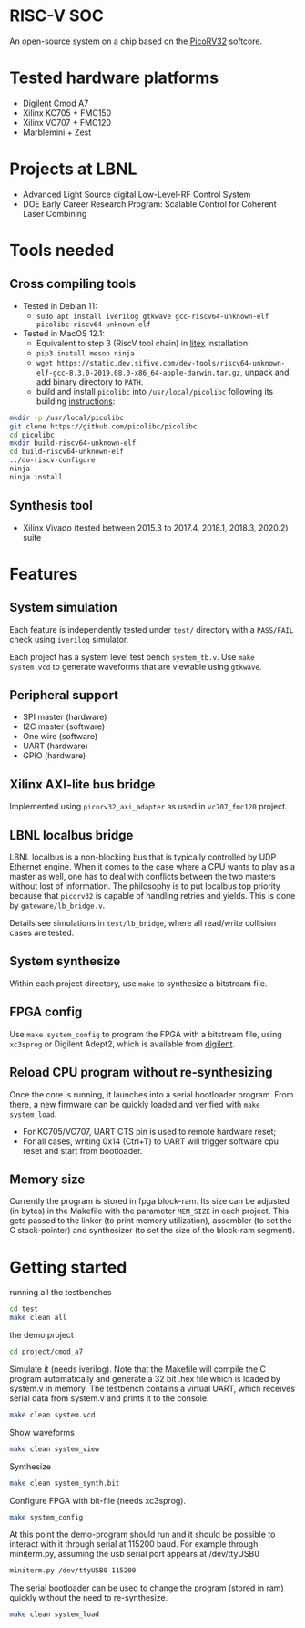 # RISC-V SOC

An open-source system on a chip based on the [PicoRV32](https://github.com/YosysHQ/picorv32) softcore.

# Tested hardware platforms

* Digilent Cmod A7
* Xilinx KC705 + FMC150
* Xilinx VC707 + FMC120
* Marblemini + Zest

# Projects at LBNL

* Advanced Light Source digital Low-Level-RF Control System
* DOE Early Career Research Program: Scalable Control for Coherent Laser Combining

# Tools needed

## Cross compiling tools
* Tested in Debian 11:
   * `sudo apt install iverilog gtkwave gcc-riscv64-unknown-elf picolibc-riscv64-unknown-elf`
* Tested in MacOS 12.1:
   * Equivalent to step 3 (RiscV tool chain) in [litex](https://github.com/enjoy-digital/litex) installation:
   * `pip3 install meson ninja`
   * `wget https://static.dev.sifive.com/dev-tools/riscv64-unknown-elf-gcc-8.3.0-2019.08.0-x86_64-apple-darwin.tar.gz`, unpack and add binary directory to `PATH`.
   * build and install `picolibc` into `/usr/local/picolibc` following its building [instructions](https://github.com/picolibc/picolibc/blob/main/doc/build.md):
```bash
mkdir -p /usr/local/picolibc
git clone https://github.com/picolibc/picolibc
cd picolibc
mkdir build-riscv64-unknown-elf
cd build-riscv64-unknown-elf
../do-riscv-configure
ninja
ninja install
```

## Synthesis tool
* Xilinx Vivado (tested between 2015.3 to 2017.4, 2018.1, 2018.3, 2020.2) suite

# Features

## System simulation

Each feature is independently tested under `test/` directory with a `PASS/FAIL` check using `iverilog` simulator.

Each project has a system level test bench `system_tb.v`. Use `make system.vcd` to generate waveforms that are viewable using `gtkwave`.

## Peripheral support

* SPI master (hardware)
* I2C master (software)
* One wire   (software)
* UART       (hardware)
* GPIO       (hardware)

## Xilinx AXI-lite bus bridge

Implemented using `picorv32_axi_adapter` as used in `vc707_fmc120` project.

## LBNL localbus bridge

LBNL localbus is a non-blocking bus that is typically controlled by UDP
Ethernet engine. When it comes to the case where a CPU wants to play as a
master as well, one has to deal with conflicts between the two masters
without lost of information.  The philosophy is to put localbus top priority
because that `picorv32` is capable of handling retries and yields.  This is
done by `gateware/lb_bridge.v`.

Details see simulations in `test/lb_bridge`, where all read/write
collision cases are tested.

## System synthesize

Within each project directory, use `make` to synthesize a bitstream file.

## FPGA config

Use `make system_config` to program the FPGA with a bitstream file, using `xc3sprog` or
Digilent Adept2, which is available from
[digilent](https://digilent.com/reference/software/adept/start).

## Reload CPU program without re-synthesizing

Once the core is running, it launches into a serial bootloader program. From there, a new firmware can be quickly loaded and verified with `make system_load`.

* For KC705/VC707, UART CTS pin is used to remote hardware reset;
* For all cases, writing 0x14 (Ctrl+T) to UART will trigger software cpu reset and start from
  bootloader.

## Memory size

Currently the program is stored in fpga block-ram.
Its size can be adjusted (in bytes) in the Makefile with the parameter `MEM_SIZE` in each project.
This gets passed to the linker (to print memory utilization), assembler (to set the C stack-pointer) and synthesizer (to set the size of the block-ram segment).

# Getting started

running all the testbenches

```bash
cd test
make clean all
```

the demo project

```bash
cd project/cmod_a7
```

Simulate it (needs iverilog). Note that the Makefile will compile the C program automatically and generate a 32 bit .hex file which is loaded by system.v in memory. The testbench contains a virtual UART, which receives serial data from system.v and prints it to the console.

```bash
make clean system.vcd
```

Show waveforms

```bash
make clean system_view
```

Synthesize

```bash
make clean system_synth.bit
```

Configure FPGA with bit-file (needs xc3sprog).

```bash
make system_config
```

At this point the demo-program should run and it should be possible to interact with it through serial at 115200 baud. For example through miniterm.py, assuming the usb serial port appears at /dev/ttyUSB0

```bash
miniterm.py /dev/ttyUSB0 115200
```

The serial bootloader can be used to change the program (stored in ram) quickly without the need to re-synthesize.

```bash
make clean system_load
```
